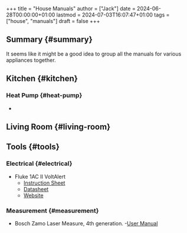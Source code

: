 +++
title = "House Manuals"
author = ["Jack"]
date = 2024-06-28T00:00:00+01:00
lastmod = 2024-07-03T16:07:47+01:00
tags = ["house", "manuals"]
draft = false
+++

## Summary {#summary}

It seems like it might be a good idea to group all the manuals for various appliances together.


## Kitchen {#kitchen}


### Heat Pump {#heat-pump}

-


## Living Room {#living-room}


## Tools {#tools}


### Electrical {#electrical}

-   Fluke 1AC II VoltAlert
    -   [Instruction Sheet](/manuals/tools/1acii___iseng0100.pdf)
    -   [Datasheet](/manuals/tools/2513868_0000_ENG_C_W.PDF)
    -   [Website](https://www.fluke.com/en-ie/product/electrical-testing/basic-testers/fluke-1ac-ii#)


### Measurement {#measurement}

-   Bosch Zamo Laser Measure, 4th generation.
    -[User Manual](/manuals/tools/zamo-set-100059510-original-pdf-415594-en-gb.pdf)
